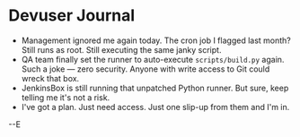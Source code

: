 # Devuser Journal

- Management ignored me again today. The cron job I flagged last month? Still runs as root. Still executing the same janky script.
- QA team finally set the runner to auto-execute `scripts/build.py` again.
Such a joke — zero security. Anyone with write access to Git could wreck that box.
- JenkinsBox is still running that unpatched Python runner. But sure, keep telling me it's not a risk.
- I've got a plan. Just need access. Just one slip-up from them and I'm in.

--E
